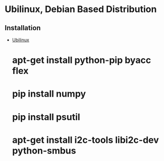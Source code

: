 Ubilinux, Debian Based Distribution
==


## Installation

- [Ubilinux](https://learn.sparkfun.com/tutorials/loading-debian-ubilinux-on-the-edison)


    # apt-get install python-pip byacc flex
    # pip install numpy
    # pip install psutil
    # apt-get install i2c-tools libi2c-dev python-smbus

